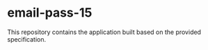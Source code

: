 # email-pass-15

This repository contains the application built based on the provided specification.